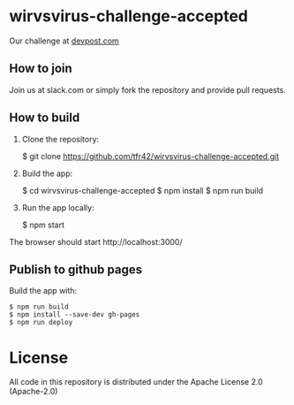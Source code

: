 # wirvsvirus-challenge-accepted

Our challenge at [devpost.com](https://devpost.com/software/1_0018_mentalhealth_homealonechallenge-wganer)

## How to join

Join us at slack.com or simply fork the repository and provide pull requests.

## How to build
1. Clone the repository:

    $ git clone https://github.com/tfr42/wirvsvirus-challenge-accepted.git
    
2. Build the app:

    $ cd wirvsvirus-challenge-accepted
    $ npm install
    $ npm run build

3. Run the app locally:

    $ npm start

The browser should start http://localhost:3000/   
    
## Publish to github pages

Build the app with:

    $ npm run build
    $ npm install --save-dev gh-pages
    $ npm run deploy

# License 

All code in this repository is distributed under the Apache License 2.0 (Apache-2.0)
